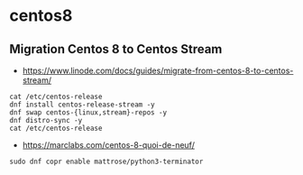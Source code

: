# centos8

## Migration Centos 8 to Centos Stream
* https://www.linode.com/docs/guides/migrate-from-centos-8-to-centos-stream/
```
cat /etc/centos-release
dnf install centos-release-stream -y
dnf swap centos-{linux,stream}-repos -y
dnf distro-sync -y
cat /etc/centos-release
```


* https://marclabs.com/centos-8-quoi-de-neuf/

```
sudo dnf copr enable mattrose/python3-terminator
```

